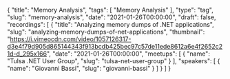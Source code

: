 {
  "title": "Memory Analysis",
  "tags": [
    "Memory Analysis"
  ],
  "type": "tag",
  "slug": "memory-analysis",
  "date": "2021-01-26T00:00:00",
  "draft": false,
  "recordings": [
    {
      "title": "Analyzing memory dumps of .NET applications",
      "slug": "analyzing-memory-dumps-of-net-applications",
      "thumbnail": "https://i.vimeocdn.com/video/1057126317-d3e4f79d905d865144343f913bcdb425bec97c57de11ede8612a6e4f2652c21d-d_295x166",
      "date": "2021-01-26T00:00:00",
      "meetups": [
        {
          "name": "Tulsa .NET User Group",
          "slug": "tulsa-net-user-group"
        }
      ],
      "speakers": [
        {
          "name": "Giovanni Bassi",
          "slug": "giovanni-bassi"
        }
      ]
    }
  ]
}